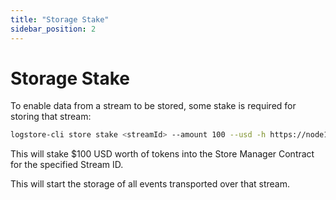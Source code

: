 ```yaml
---
title: "Storage Stake"
sidebar_position: 2
---
```


# Storage Stake

To enable data from a stream to be stored, some stake is required for storing that stream:

```bash
logstore-cli store stake <streamId> --amount 100 --usd -h https://node1.logstore.usher.so -w ...
```

This will stake $100 USD worth of tokens into the Store Manager Contract for the specified Stream ID.

This will start the storage of all events transported over that stream.